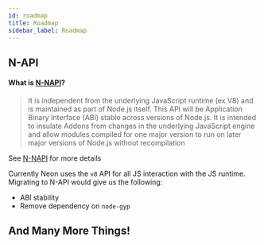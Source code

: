 ```yaml
---
id: roadmap
title: Roadmap
sidebar_label: Roadmap
---
```


## N-API

#### What is [N-NAPI](https://nodejs.org/api/n-api.html)?

> It is independent from the underlying JavaScript runtime (ex V8) and is maintained as part of Node.js itself. This API will be Application Binary Interface (ABI) stable across versions of Node.js. It is intended to insulate Addons from changes in the underlying JavaScript engine and allow modules compiled for one major version to run on later major versions of Node.js without recompilation

See [N-NAPI](https://nodejs.org/api/n-api.html) for more details

Currently Neon uses the `v8` API for all JS interaction with the JS runtime. Migrating to N-API would give us the following:

- ABI stability
- Remove dependency on `node-gyp`

## And Many More Things!
